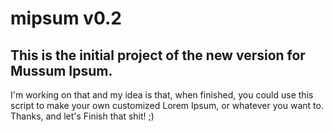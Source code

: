 # mipsum v0.2

This is the initial project of the new version for Mussum Ipsum.
--
I'm working on that and my idea is that, when finished, you could use this script to make your own customized Lorem Ipsum, or whatever you want to.
Thanks, and let's Finish that shit! ;)
